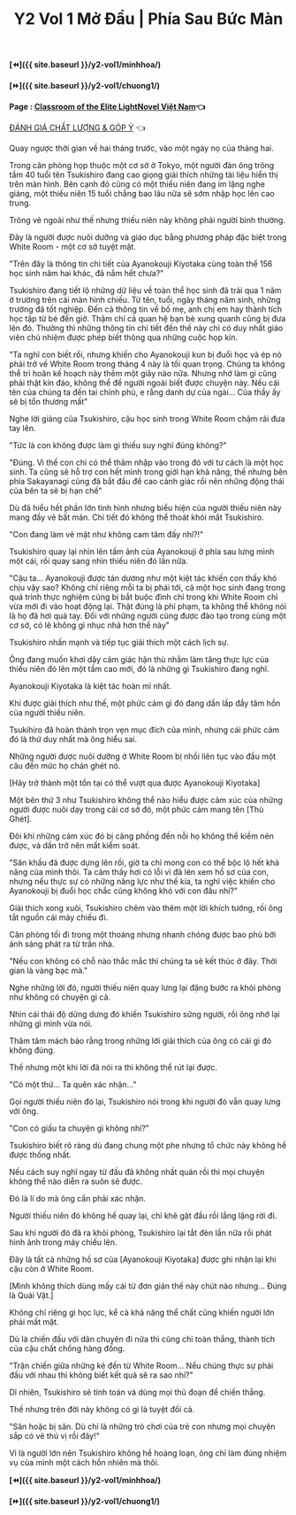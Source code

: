 ﻿---
layout: post
title: Y2 Vol 1 Mở Đầu | Phía Sau Bức Màn
permalink: /y2-vol1/modau/
---

**[⏪]({{ site.baseurl }}/y2-vol1/minhhoa/)**

**[⏩]({{ site.baseurl }}/y2-vol1/chuong1/)**

**Page : [Classroom of the Elite LightNovel Việt Nam](http://facebook.com/Classroom.of.the.Elite.VN)👈**

[ĐÁNH GIÁ CHẤT LƯỢNG & GÓP Ý](https://bit.ly/danhgiagopy) 👈

Quay ngược thời gian về hai tháng trước, vào một ngày nọ của tháng hai.

Trong căn phòng họp thuộc một cơ sở ở Tokyo, một người đàn ông trông tầm 40 tuổi tên Tsukishiro đang cao giọng giải thích những tài liệu hiển thị trên màn hình. Bên cạnh đó cũng có một thiếu niên đang im lặng nghe giảng, một thiếu niên 15 tuổi chẳng bao lâu nữa sẽ sớm nhập học lên cao trung.

Trông vẻ ngoài như thế nhưng thiếu niên này không phải người bình thường.

Đây là người được nuôi dưỡng và giáo dục bằng phương pháp đặc biệt trong White Room - một cơ sở tuyệt mật.

"Trên đây là thông tin chi tiết của Ayanokouji Kiyotaka cùng toàn thể 156 học sinh năm hai khác, đã nắm hết chưa?"

Tsukishiro đang tiết lộ những dữ liệu về toàn thể học sinh đã trải qua 1 năm ở trường trên cái màn hình chiếu. Từ tên, tuổi, ngày tháng năm sinh, những trường đã tốt nghiệp. Đến cả thông tin về bố mẹ, anh chị em hay thành tích học tập từ bé đến giờ. Thậm chí cả quan hệ bạn bè xung quanh cũng bị đưa lên đó. Thường thì những thông tin chi tiết đến thế này chỉ có duy nhất giáo viên chủ nhiệm được phép biết thông qua những cuộc họp kín.

"Ta nghĩ con biết rồi, nhưng khiến cho Ayanokouji kun bị đuổi học và ép nó phải trở về White Room trong tháng 4 này là tối quan trọng. Chúng ta không thể trì hoãn kế hoạch này thêm một giây nào nữa. Nhưng nhớ làm gì cũng phải thật kín đáo, không thể để người ngoài biết được chuyện này. Nếu cái tên của chúng ta đến tai chính phủ, e rằng danh dự của ngài\... Của thầy ấy sẽ bị tổn thương mất"

Nghe lời giảng của Tsukishiro, cậu học sinh trong White Room chậm rãi đưa tay lên.

"Tức là con không được làm gì thiếu suy nghĩ đúng không?"

"Đúng. Vì thế con chỉ có thể thâm nhập vào trong đó với tư cách là một học sinh. Ta cũng sẽ hỗ trợ con hết mình trong giới hạn khả năng, thế nhưng bên phía Sakayanagi cũng đã bắt đầu đề cao cảnh giác rồi nên những động thái của bên ta sẽ bị hạn chế"

Dù đã hiểu hết phần lớn tình hình nhưng biểu hiện của người thiếu niên này mang đầy vẻ bất mãn. Chi tiết đó không thể thoát khỏi mắt Tsukishiro.

"Con đang làm vẻ mặt như không cam tâm đấy nhỉ?!"

Tsukishiro quay lại nhìn lên tấm ảnh của Ayanokouji ở phía sau lưng mình một cái, rồi quay sang nhìn thiếu niên đó lần nữa.

"Cậu ta\... Ayanokouji được tán dương như một kiệt tác khiến con thấy khó chịu vậy sao? Không chỉ riêng mỗi ta bị phái tới, cả một học sinh đang trong quá trình thực nghiệm cũng bị bắt buộc đình chỉ trong khi White Room chỉ vừa mới đi vào hoạt động lại. Thật đúng là phí phạm, ta không thể không nói là họ đã hơi quá tay. Đối với những người cũng được đào tạo trong cùng một cơ sở, có lẽ không gì nhục nhã hơn thế này"

Tsukishiro nhấn mạnh và tiếp tục giải thích một cách lịch sự.

Ông đang muốn khơi dậy cảm giác hận thù nhằm làm tăng thực lực của thiếu niên đó lên một tầm cao mới, đó là những gì Tsukishiro đang nghĩ.

Ayanokouji Kiyotaka là kiệt tác hoàn mĩ nhất.

Khi được giải thích như thế, một phức cảm gì đó đang dần lấp đầy tâm hồn của người thiếu niên.

Tsukihiro đã hoàn thành trọn vẹn mục đích của mình, nhưng cái phức cảm đó là thứ duy nhất mà ông hiểu sai.

Những người được nuôi dưỡng ở White Room bị nhồi liên tục vào đầu một câu đến mức họ chán ghét nó.

\[Hãy trở thành một tồn tại có thể vượt qua được Ayanokouji Kiyotaka\]

Một bên thứ 3 như Tsukishiro không thể nào hiểu được cảm xúc của những người được nuôi dạy trong cái cơ sở đó, một phức cảm mang tên \[Thù Ghét\].

Đôi khi những cảm xúc đó bị căng phồng đến nỗi họ không thể kiềm nén được, và dần trở nên mất kiểm soát.

"Sân khấu đã được dựng lên rồi, giờ ta chỉ mong con có thể bộc lộ hết khả năng của mình thôi. Ta cảm thấy hơi có lỗi vì đã lén xem hồ sơ của con, nhưng nếu thực sự có những năng lực như thế kia, ta nghĩ việc khiến cho Ayanokouji bị đuổi học chắc cũng không khó với con đâu nhỉ?"

Giải thích xong xuôi, Tsukishiro chêm vào thêm một lời khích tướng, rồi ông tắt nguồn cái máy chiếu đi.

Căn phòng tối đi trong một thoáng nhưng nhanh chóng được bao phủ bới ánh sáng phát ra từ trần nhà.

"Nếu con không có chỗ nào thắc mắc thì chúng ta sẽ kết thúc ở đây. Thời gian là vàng bạc mà."

Nghe những lời đó, người thiếu niên quay lưng lại đặng bước ra khỏi phòng như không có chuyện gì cả.

Nhìn cái thái độ dửng dưng đó khiến Tsukishiro sững người, rồi ông nhớ lại những gì mình vừa nói.

Thâm tâm mách bảo rằng trong những lời giải thích của ông có cái gì đó không đúng.

Thế nhưng một khi lời đã nói ra thì không thể rút lại được.

"Có một thứ\... Ta quên xác nhận\..."

Gọi người thiếu niên đó lại, Tsukishiro nói trong khi người đó vẫn quay lưng với ông.

"Con có giấu ta chuyện gì không nhỉ?"

Tsukishiro biết rõ ràng dù đang chung một phe nhưng tổ chức này không hề được thống nhất.

Nếu cách suy nghĩ ngay từ đầu đã không nhất quán rồi thì mọi chuyện không thể nào diễn ra suôn sẻ được.

Đó là lí do mà ông cần phải xác nhận.

Người thiếu niên đó không hề quay lại, chỉ khẽ gật đầu rồi lẳng lặng rời đi.

Sau khi người đó đã ra khỏi phòng, Tsukishiro lại tắt đèn lần nữa rồi phát hình ảnh trong máy chiếu lên.

Đây là tất cả những hồ sơ của \[Ayanokouji Kiyotaka\] được ghi nhận lại khi cậu còn ở White Room.

\[Mình không thích dùng mấy cái từ đơn giản thế này chút nào nhưng\... Đúng là Quái Vật.\]

Không chỉ riêng gì học lực, kể cả khả năng thể chất cũng khiến người lớn phải mất mặt.

Dù là chiến đấu với dân chuyên đi nữa thì cũng chỉ toàn thắng, thành tích của cậu chất chồng hàng đống.

"Trận chiến giữa những kẻ đến từ White Room\... Nếu chúng thực sự phải đấu với nhau thì không biết kết quả sẽ ra sao nhỉ?"

Dĩ nhiên, Tsukishiro sẽ tính toán và dùng mọi thủ đoạn để chiến thắng.

Thế nhưng trên đời này không có gì là tuyệt đối cả.

"Săn hoặc bị săn. Dù chỉ là những trò chơi của trẻ con nhưng mọi chuyện sắp có vẻ thú vị rồi đây!"

Vì là người lớn nên Tsukishiro không hề hoảng loạn, ông chỉ làm đúng nhiệm vụ của mình một cách hồn nhiên mà thôi.

**[⏪]({{ site.baseurl }}/y2-vol1/minhhoa/)**

**[⏩]({{ site.baseurl }}/y2-vol1/chuong1/)**

